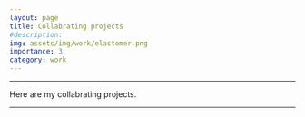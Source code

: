 ```yaml
---
layout: page
title: Collabrating projects
#description: 
img: assets/img/work/elastomer.png
importance: 3
category: work
---
```


---
Here are my collabrating projects.



---
